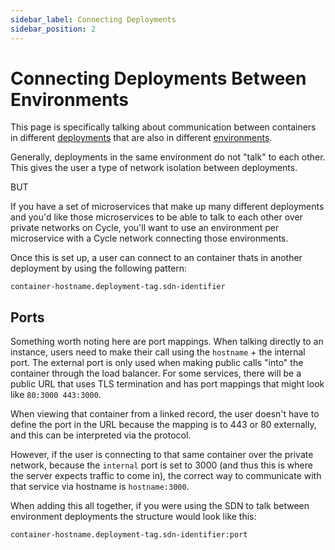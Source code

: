 ```yaml
---
sidebar_label: Connecting Deployments
sidebar_position: 2
---
```


# Connecting Deployments Between Environments
This page is specifically talking about communication between containers in different [deployments](/reference/environments/deployments/) that are also in different [environments](/reference/environments).


Generally, deployments in the same environment do not "talk" to each other.  This gives the user a type of network isolation between deployments.  

BUT

If you have a set of microservices that make up many different deployments and you'd like those microservices to be able to talk to each other over private networks on Cycle, you'll want to use an environment per microservice with a Cycle network connecting those environments.  

Once this is set up, a user can connect to an container thats in another deployment by using the following pattern:

`container-hostname.deployment-tag.sdn-identifier`



## Ports
Something worth noting here are port mappings.  When talking directly to an instance, users need to make their call using the `hostname` + the internal port.  The external port is only used when making public calls "into" the container through the load balancer.  For some services, there will be a public URL that uses TLS termination and has port mappings that might look like `80:3000 443:3000`.  

When viewing that container from a linked record, the user doesn't have to define the port in the URL because the mapping is to 443 or 80 externally, and this can be interpreted via the protocol.  

However, if the user is connecting to that same container over the private network, because the `internal` port is set to 3000 (and thus this is where the server expects traffic to come in), the correct way to communicate with that service via hostname is `hostname:3000`.  

When adding this all together, if you were using the SDN to talk between environment deployments the structure would look like this: 

`container-hostname.deployment-tag.sdn-identifier:port`